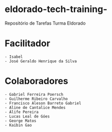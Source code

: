 # eldorado-tech-training-
Repositório de Tarefas Turma Eldorado
# Facilitador 
	- Isabel 
	- José Geraldo Henrique da Silva

# Colaboradores
	- Gabriel Ferreira Poersch
	- Guilherme Ribeiro Carvalho
	- Francisco Aleson Barreto Gabriel
    - Aline de Cantalice Mendes
	- Álife Pereira
	- Lucas Leal de Góes
  	- George Matos
  	- Kaibin Gao

